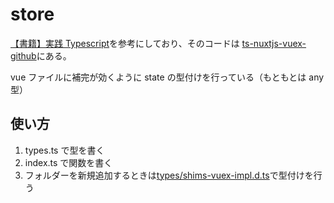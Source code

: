 # store

[【書籍】実践 Typescript](https://github.com/takefumi-yoshii/ts-nuxtjs-vuex/tree/master/store)を参考にしており、そのコードは
[ts-nuxtjs-vuex-github](https://github.com/takefumi-yoshii/ts-nuxtjs-vuex/tree/master/store)にある。

vue ファイルに補完が効くように state の型付けを行っている（もともとは any 型）

## 使い方

1. types.ts で型を書く
2. index.ts で関数を書く
3. フォルダーを新規追加するときは[types/shims-vuex-impl.d.ts](..\types\shims-vuex-impl.d.ts)で型付けを行う
